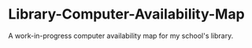 # Library-Computer-Availability-Map
A  work-in-progress computer availability map for my school's library.
